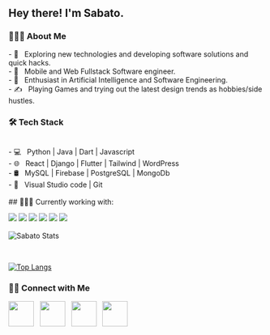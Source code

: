 <h2> Hey there! I'm Sabato. </h2>
<h3> 👨🏻‍💻 About Me </h3>
- 🤔 &nbsp; Exploring new technologies and developing software solutions and quick hacks.<br>
- 💼 &nbsp; Mobile and Web Fullstack Software engineer.<br>
- 🌱 &nbsp; Enthusiast in Artificial Intelligence and Software Engineering.<br>
- ✍️ &nbsp; Playing Games and trying out the latest design trends as hobbies/side hustles.<br>
<h3>🛠 Tech Stack</h3><br>
- 💻 &nbsp; Python | Java | Dart | Javascript <br>
- 🌐 &nbsp; React | Django | Flutter | Tailwind | WordPress<br>
- 🛢 &nbsp; MySQL | Firebase | PostgreSQL | MongoDb <br>
- 🔧 &nbsp; Visual Studio code | Git<br>
<br>
## 👨🏻‍💻 Currently working with:<br>

<a src="https://flutter.dev/"><img src="https://img.icons8.com/color/48/000000/flutter.png"/></a>
<a src="https://www.javascript.com/"><img src="https://img.icons8.com/color/48/000000/javascript.png"/></a>
<a src="https://reactjs.org/"><img src="https://img.icons8.com/color/48/000000/react-native.png"/></a>
<a src="https://www.docker.com/"><img src="https://img.icons8.com/color/48/000000/docker.png"/></a>
<a src="https://tailwindcss.com/"><img src="https://img.icons8.com/color/48/000000/tailwindcss.png"/></a>
<a src="https://www.djangoproject.com/"><img src="https://img.icons8.com/color/48/000000/django.png"/></a>
<br>
<br>
<img align="center" src="https://github-readme-stats.vercel.app/api?username=sabatohura&include_all_commits=true&count_private=true&show_icons=true&line_height=20&title_color=7A7ADB&icon_color=2234AE&text_color=D3D3D3&bg_color=0,000000,130F40" alt="Sabato Stats">

</br>

[![Top Langs](https://github-readme-stats.vercel.app/api/top-langs/?username=sabatohura&layout=compact&text_color=daf7dc&bg_color=151515)](https://github.com/sabatohura/github-readme-stats)

<h3> 🤝🏻 Connect with Me </h3>
<p>
<a href="https://twitter.com/iamme250" target="_blank" rel="noopener noreferrer"><img src="https://img.icons8.com/plasticine/100/000000/twitter.png" width="50" /></a>  
&nbsp; <a href="https://www.instagram.com/sabatorwanda/" target="_blank" rel="noopener noreferrer"><img src="https://img.icons8.com/plasticine/100/000000/instagram-new.png" width="50" /></a>  
&nbsp; <a href="https://www.linkedin.com/in/hakizimana-sabato-50031021b/" target="_blank" rel="noopener noreferrer"><img src="https://img.icons8.com/plasticine/100/000000/linkedin.png" width="50" /></a>
&nbsp; <a href="mailto:mesabato123@gmail.com" target="_blank" rel="noopener noreferrer"><img src="https://img.icons8.com/plasticine/100/000000/gmail.png"  width="50" /></a>
</p>
